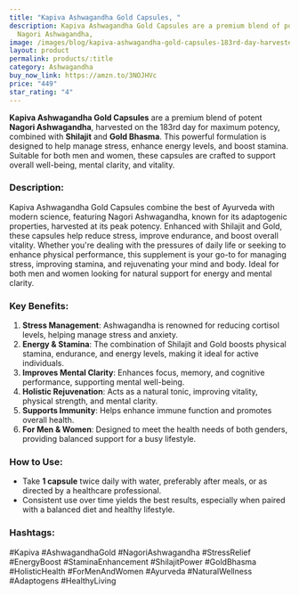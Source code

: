 ```yaml
---
title: "Kapiva Ashwagandha Gold Capsules, "
description: Kapiva Ashwagandha Gold Capsules are a premium blend of potent
  Nagori Ashwagandha,
image: /images/blog/kapiva-ashwagandha-gold-capsules-183rd-day-harvested-potent-nagori-ashwagandha-with-gold-shilajit-helps-in-stress-management-improve-energy-and-stamina-for-men-and-women-60-capsules.webp
layout: product
permalink: products/:title
category: Ashwagandha
buy_now_link: https://amzn.to/3NOJHVc
price: "449"
star_rating: "4"
---
```

**Kapiva Ashwagandha Gold Capsules** are a premium blend of potent **Nagori Ashwagandha**, harvested on the 183rd day for maximum potency, combined with **Shilajit** and **Gold Bhasma**. This powerful formulation is designed to help manage stress, enhance energy levels, and boost stamina. Suitable for both men and women, these capsules are crafted to support overall well-being, mental clarity, and vitality.

### **Description:**
Kapiva Ashwagandha Gold Capsules combine the best of Ayurveda with modern science, featuring Nagori Ashwagandha, known for its adaptogenic properties, harvested at its peak potency. Enhanced with Shilajit and Gold, these capsules help reduce stress, improve endurance, and boost overall vitality. Whether you're dealing with the pressures of daily life or seeking to enhance physical performance, this supplement is your go-to for managing stress, improving stamina, and rejuvenating your mind and body. Ideal for both men and women looking for natural support for energy and mental clarity.

### **Key Benefits:**
1. **Stress Management**: Ashwagandha is renowned for reducing cortisol levels, helping manage stress and anxiety.
2. **Energy & Stamina**: The combination of Shilajit and Gold boosts physical stamina, endurance, and energy levels, making it ideal for active individuals.
3. **Improves Mental Clarity**: Enhances focus, memory, and cognitive performance, supporting mental well-being.
4. **Holistic Rejuvenation**: Acts as a natural tonic, improving vitality, physical strength, and mental clarity.
5. **Supports Immunity**: Helps enhance immune function and promotes overall health.
6. **For Men & Women**: Designed to meet the health needs of both genders, providing balanced support for a busy lifestyle.

### **How to Use:**
- Take **1 capsule** twice daily with water, preferably after meals, or as directed by a healthcare professional.
- Consistent use over time yields the best results, especially when paired with a balanced diet and healthy lifestyle.

### **Hashtags:**
#Kapiva #AshwagandhaGold #NagoriAshwagandha #StressRelief #EnergyBoost #StaminaEnhancement #ShilajitPower #GoldBhasma #HolisticHealth #ForMenAndWomen #Ayurveda #NaturalWellness #Adaptogens #HealthyLiving
